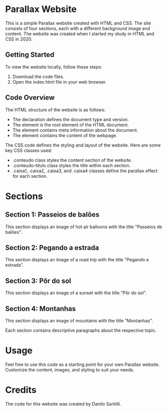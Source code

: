 # Parallax Website
This is a simple Parallax website created with HTML and CSS. The site consists of four sections, each with a different background image and content. The website was created when I started my study in HTML and CSS in 2020.

## Getting Started
To view the website locally, follow these steps:

1. Download the code files.
2. Open the index.html file in your web browser.

## Code Overview
The HTML structure of the website is as follows:

- The <!DOCTYPE html> declaration defines the document type and version.
- The <html> element is the root element of the HTML document.
- The <head> element contains meta information about the document.
- The <body> element contains the content of the webpage.

The CSS code defines the styling and layout of the website. Here are some key CSS classes used:

- .conteudo class styles the content section of the website.
- .conteudo-titulo class styles the title within each section.
- .caixa1, .caixa2, .caixa3, and .caixa4 classes define the parallax effect for each section.

# Sections
## Section 1: Passeios de balões
This section displays an image of hot air balloons with the title "Passeios de balões".

## Section 2: Pegando a estrada
This section displays an image of a road trip with the title "Pegando a estrada".

## Section 3: Pôr do sol
This section displays an image of a sunset with the title "Pôr do sol".

## Section 4: Montanhas
This section displays an image of mountains with the title "Montanhas".

Each section contains descriptive paragraphs about the respective topic.

# Usage
Feel free to use this code as a starting point for your own Parallax website. Customize the content, images, and styling to suit your needs.

# Credits
The code for this website was created by Danilo Santilli.
